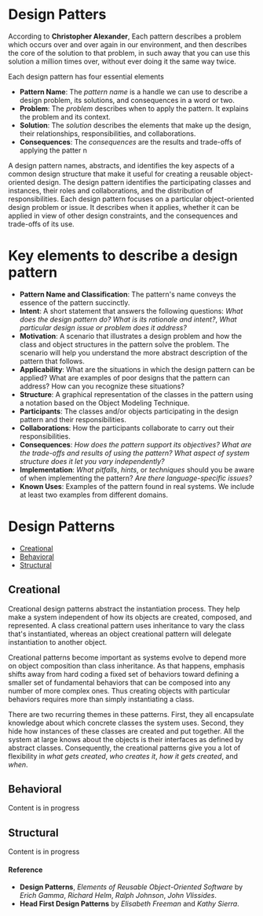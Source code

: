# Design Patters
According to __Christopher Alexander__, Each pattern describes a problem which occurs over and over again in our environment, and then describes the core of the solution to that problem, in such away that you can use this solution a million times over, without ever doing it the same way twice.

Each design pattern has four essential elements

* **Pattern Name**: The *pattern name* is a handle we can use to describe a design problem, its solutions, and consequences in a word or two.
* **Problem**: The *problem* describes when to apply the pattern. It explains the problem and its
context.
* **Solution**: The *solution* describes the elements that make up the design, their relationships, responsibilities, and collaborations.
* **Consequences**: The *consequences* are the results and trade-offs of applying the patter n

A design pattern names, abstracts, and identifies the key aspects of a common design structure that make it useful for creating a reusable object-oriented design. The design pattern identifies the participating classes and instances, their roles and collaborations, and the distribution of responsibilities. Each design pattern focuses on a particular object-oriented design problem or issue. It describes when it applies, whether it can be applied in view of other design constraints, and the consequences and trade-offs of its use.

# Key elements to describe a design pattern
* **Pattern Name and Classification**: The pattern's name conveys the essence of the pattern succinctly.
* **Intent**: A short statement that answers the following questions: *What does the design pattern do?* *What is its rationale and intent?*, *What particular design issue or problem does it address?*
* **Motivation**: A scenario that illustrates a design problem and how the class and object structures in the pattern solve the problem. The scenario will help you understand the more abstract description of the pattern that follows.
* **Applicability**: What are the situations in which the design pattern can be applied? What are
examples of poor designs that the pattern can address? How can you recognize these situations?
* **Structure**: A graphical representation of the classes in the pattern using a notation based
on the Object Modeling Technique.
* **Participants**: The classes and/or objects participating in the design pattern and their responsibilities.
* **Collaborations**: How the participants collaborate to carry out their responsibilities.
* **Consequences**: *How does the pattern support its objectives?* *What are the trade-offs and results
of using the pattern?* *What aspect of system structure does it let you vary independently?*
* **Implementation**: *What pitfalls*, *hints*, or *techniques* should you be aware of when implementing
the pattern? *Are there language-specific issues?*
* **Known Uses**: Examples of the pattern found in real systems. We include at least two examples
from different domains.

# Design Patterns
* [Creational](#creational)
* [Behavioral](#behavioral)
* [Structural](#structural)

## Creational
Creational design patterns abstract the instantiation process. They help make a system
independent of how its objects are created, composed, and represented. A class creational pattern uses inheritance to vary the class that's instantiated, whereas an object creational pattern will delegate instantiation to another object. 

Creational patterns become important as systems evolve to depend more on object composition than class inheritance. As that happens, emphasis shifts away from hard coding a fixed set of behaviors toward defining a smaller set of fundamental behaviors that can be composed into any number of more complex ones. Thus creating objects with particular behaviors requires more than simply instantiating a class.

There are two recurring themes in these patterns. First, they all encapsulate knowledge about which concrete classes the system uses. Second, they hide how instances of these classes are created and put together. All the system at large knows about the objects is their interfaces as defined by abstract classes. Consequently, the creational patterns give you a lot of flexibility in *what gets created*, *who creates it*, *how it gets created*, and *when*.

## Behavioral
Content is in progress

## Structural
Content is in progress

#### Reference
* **Design Patterns**, *Elements of Reusable Object-Oriented Software* by *Erich Gamma*, *Richard Helm*, *Ralph Johnson*, *John Vlissides*.
* **Head First Design Patterns** by *Elisabeth Freeman* and *Kathy Sierra*.